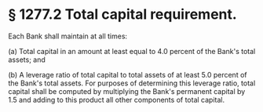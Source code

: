 # § 1277.2   Total capital requirement.

Each Bank shall maintain at all times:


(a) Total capital in an amount at least equal to 4.0 percent of the Bank's total assets; and


(b) A leverage ratio of total capital to total assets of at least 5.0 percent of the Bank's total assets. For purposes of determining this leverage ratio, total capital shall be computed by multiplying the Bank's permanent capital by 1.5 and adding to this product all other components of total capital.




